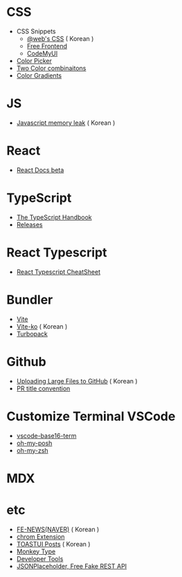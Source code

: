 # CSS
  * CSS Snippets
    * [@web's CSS](https://wsss.tistory.com/) ( Korean )
    * [Free Frontend](https://freefrontend.com/)
    * [CodeMyUI](https://codemyui.com/)
  * [Color Picker](https://yeun.github.io/open-color/)
  * [Two Color combinaitons](https://2colors.colorion.co/)
  * [Color Gradients](https://uigradients.com/#BacktotheFuture)

# JS
  * [Javascript memory leak](https://yceffort.kr/2020/07/memory-leaks-in-javascript) ( Korean )

# React 
  * [React Docs beta](https://react.dev/)
   
# TypeScript
  * [The TypeScript Handbook](https://www.typescriptlang.org/docs/handbook/intro.html)
  * [Releases](https://github.com/microsoft/TypeScript/releases)

# React Typescript
  * [React Typescript CheatSheet](https://react-typescript-cheatsheet.netlify.app/)

# Bundler
  * [Vite](https://vitejs.dev/)
  * [Vite-ko](https://vitejs-kr.github.io/) ( Korean )
  * [Turbopack](https://turbo.build/pack)

# Github
  * [Uploading Large Files to GitHub](https://medium.com/@stargt/github%EC%97%90-100mb-%EC%9D%B4%EC%83%81%EC%9D%98-%ED%8C%8C%EC%9D%BC%EC%9D%84-%EC%98%AC%EB%A6%AC%EB%8A%94-%EB%B0%A9%EB%B2%95-9d9e6e3b94ef) ( Korean )
  * [PR title convention](https://flank.github.io/flank/pr_titles/)

# Customize Terminal VSCode
  * [vscode-base16-term](https://glitchbone.github.io/vscode-base16-term/#/3024) 
  * [oh-my-posh](https://ohmyposh.dev/)
  * [oh-my-zsh](https://ohmyz.sh/)

# MDX

# etc
  * [FE-NEWS(NAVER)](https://github.com/naver/fe-news) ( Korean )
  * [chrom Extension](https://dev.to/hackertab/12-hand-picked-chrome-extensions-that-will-change-the-way-you-do-web-development-in-2023-ni9?utm_source=oneoneone)
  * [TOASTUI Posts](https://ui.toast.com/posts/ko) ( Korean )
  * [Monkey Type](https://monkeytype.com/)
  * [Developer Tools](https://javascript.plainenglish.io/14-essential-developer-tools-to-10x-your-productivity-7ff779ec55de)
  * [JSONPlaceholder, Free Fake REST API](https://jsonplaceholder.typicode.com/)
